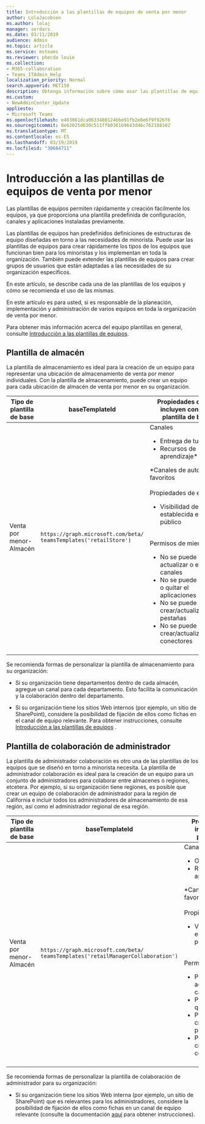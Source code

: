 ```yaml
---
title: Introducción a las plantillas de equipos de venta por menor
author: LolaJacobsen
ms.author: lolaj
manager: serdars
ms.date: 03/11/2019
audience: Admin
ms.topic: article
ms.service: msteams
ms.reviewer: phecda louie
ms.collection:
- M365-collaboration
- Teams_ITAdmin_Help
localization_priority: Normal
search.appverid: MET150
description: Obtenga información sobre cómo usar las plantillas de equipos para crear estructuras de equipo diseñadas para las necesidades de minorista.
ms.custom:
- NewAdminCenter_Update
appliesto:
- Microsoft Teams
ms.openlocfilehash: e463061dca0633480124bbe91fb2e8e6f9f926f6
ms.sourcegitcommit: 8e62025d630c511ffb0361b9643d46c762188102
ms.translationtype: MT
ms.contentlocale: es-ES
ms.lasthandoff: 03/19/2019
ms.locfileid: "30664711"
---
```

# <a name="get-started-with-teams-templates-in-retail"></a>Introducción a las plantillas de equipos de venta por menor 

Las plantillas de equipos permiten rápidamente y creación fácilmente los equipos, ya que proporciona una plantilla predefinida de configuración, canales y aplicaciones instaladas previamente.

Las plantillas de equipos han predefinidos definiciones de estructuras de equipo diseñadas en torno a las necesidades de minorista. Puede usar las plantillas de equipos para crear rápidamente los tipos de los equipos que funcionan bien para los minoristas y los implementan en toda la organización. También puede extender las plantillas de equipos para crear grupos de usuarios que están adaptadas a las necesidades de su organización específicos.

En este artículo, se describe cada una de las plantillas de los equipos y cómo se recomienda el uso de las mismas.

En este artículo es para usted, si es responsable de la planeación, implementación y administración de varios equipos en toda la organización de venta por menor.

Para obtener más información acerca del equipo plantillas en general, consulte [Introducción a las plantillas de equipos](get-started-with-teams-templates.md).

## <a name="store-template"></a>Plantilla de almacén

La plantilla de almacenamiento es ideal para la creación de un equipo para representar una ubicación de almacenamiento de venta por menor individuales. Con la plantilla de almacenamiento, puede crear un equipo para cada ubicación de almacén de venta por menor en su organización.

| Tipo de plantilla de base | baseTemplateId | Propiedades que se incluyen con esta plantilla de base |
| ------------------ | -------------- | ----------------------------------------------------- |
| Venta por menor- <br>Almacén | `https://graph.microsoft.com/beta/`<br>`teamsTemplates('retailStore')`| Canales <ul><li>Entrega de turnos\*</li><li>Recursos de aprendizaje\*</li></ul>\*Canales de automático favoritos<br><br>Propiedades de equipo <ul><li>Visibilidad de equipo establecida en público</li></ul> <br>Permisos de miembro <ul><li>No se puede crear, actualizar o eliminar canales </li><li>No se puede agregar o quitar el aplicaciones </li><li>No se puede crear/actualizar/quitar pestañas</li><li>No se puede crear/actualizar/quitar conectores</li><ul>|
||||

Se recomienda formas de personalizar la plantilla de almacenamiento para su organización:

- Si su organización tiene departamentos dentro de cada almacén, agregue un canal para cada departamento. Esto facilita la comunicación y la colaboración dentro del departamento.

- Si su organización tiene los sitios Web internos (por ejemplo, un sitio de SharePoint), considere la posibilidad de fijación de ellos como fichas en el canal de equipo relevante. Para obtener instrucciones, consulte [Introducción a las plantillas de equipos](get-started-with-teams-templates.md) .

## <a name="manager-collaboration-template"></a>Plantilla de colaboración de administrador

La plantilla de administrador colaboración es otro una de las plantillas de los equipos que se diseñó en torno a minorista necesita. La plantilla de administrador colaboración es ideal para la creación de un equipo para un conjunto de administradores para colaborar entre almacenes o regiones, etcetera. Por ejemplo, si su organización tiene regiones, es posible que crear un equipo de colaboración de administrador para la región de California e incluir todos los administradores de almacenamiento de esa región, así como el administrador regional de esa región.

| Tipo de plantilla de base | baseTemplateId | Propiedades que se incluyen con esta plantilla de base |
| ------------------ | -------------- | ----------------------------------------------------- |
| Venta por menor- <br>Almacén | `https://graph.microsoft.com/beta/`<br>`teamsTemplates('retailManagerCollaboration')`| Canales <ul><li>Operaciones\*</li><li>Recursos de aprendizaje\*</li></ul>\*Canales de automático favoritos<br><br>Propiedades de equipo <ul><li>Visibilidad de equipo establecida en privado</li></ul> <br>Permisos de miembro <ul><li>Puede crear, actualizar o eliminar canales </li><li>Puede agregar o quitar el aplicaciones </li><li>Puede crear/actualizar/quitar pestañas</li><li>Puede crear/actualizar/quitar conectores</li><ul>|
||||

Se recomienda formas de personalizar la plantilla de colaboración de administrador para su organización:

- Si su organización tiene los sitios Web interna (por ejemplo, un sitio de SharePoint) que es relevantes para los administradores, considere la posibilidad de fijación de ellos como fichas en un canal de equipo relevante (consulte la documentación [aquí](get-started-with-teams-templates.md) para obtener instrucciones).
